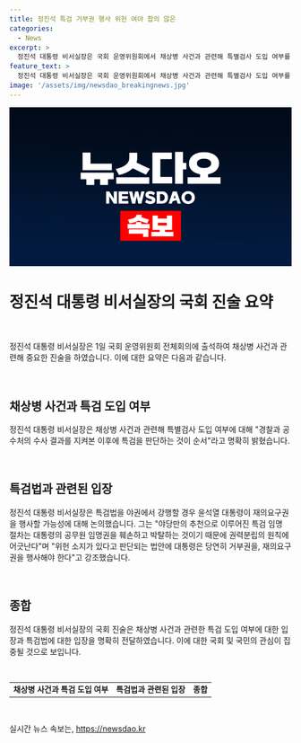 ```yaml
---
title: 정진석 특검 거부권 행사 위헌 여야 합의 않은
categories:
  - News
excerpt: >
  정진석 대통령 비서실장은 국회 운영위원회에서 채상병 사건과 관련해 특별검사 도입 여부를 묻는 의원에게 선수사 후특검 입장을 재확인했다. 그는 특검법을 야권에서 강행할 경우 윤석열 대통령이 재의요구권을 행사할 가능성에 주목하며, 위헌 소지가 있다고 판단되는 법안에 대통령은 당연히 거부권을, 재의요구권을 행사해야 한다고 강조했다.
feature_text: >
  정진석 대통령 비서실장은 국회 운영위원회에서 채상병 사건과 관련해 특별검사 도입 여부를 묻는 의원에게 선수사 후특검 입장을 재확인했다. 그는 특검법을 야권에서 강행할 경우 윤석열 대통령이 재의요구권을 행사할 가능성에 주목하며, 위헌 소지가 있다고 판단되는 법안에 대통령은 당연히 거부권을, 재의요구권을 행사해야 한다고 강조했다.
image: '/assets/img/newsdao_breakingnews.jpg'
---
```


<p><img src="/assets/img/newsdao_breakingnews.jpg" alt="pcversion 속보" /></p>

<h1 data-ke-size="size26">정진석 대통령 비서실장의 국회 진술 요약</h1>

<p data-ke-size="size16">&nbsp;</p>

<p>정진석 대통령 비서실장은 1일 국회 운영위원회 전체회의에 출석하여 채상병 사건과 관련해 중요한 진술을 하였습니다. 이에 대한 요약은 다음과 같습니다.</p>

<p data-ke-size="size16">&nbsp;</p>

<h2 data-ke-size="size26">채상병 사건과 특검 도입 여부</h2>

<p>정진석 대통령 비서실장은 채상병 사건과 관련해 특별검사 도입 여부에 대해 "경찰과 공수처의 수사 결과를 지켜본 이후에 특검을 판단하는 것이 순서"라고 명확히 밝혔습니다.</p>

<p data-ke-size="size16">&nbsp;</p>

<h2 data-ke-size="size26">특검법과 관련된 입장</h2>

<p>정진석 대통령 비서실장은 특검법을 야권에서 강행할 경우 윤석열 대통령이 재의요구권을 행사할 가능성에 대해 논의했습니다. 그는 "야당만의 추천으로 이루어진 특검 임명 절차는 대통령의 공무원 임명권을 훼손하고 박탈하는 것이기 때문에 권력분립의 원칙에 어긋난다"며 "위헌 소지가 있다고 판단되는 법안에 대통령은 당연히 거부권을, 재의요구권을 행사해야 한다"고 강조했습니다.</p>

<p data-ke-size="size16">&nbsp;</p>

<h2 data-ke-size="size26">종합</h2>

<p>정진석 대통령 비서실장의 국회 진술은 채상병 사건과 관련한 특검 도입 여부에 대한 입장과 특검법에 대한 입장을 명확히 전달하였습니다. 이에 대한 국회 및 국민의 관심이 집중될 것으로 보입니다.</p>

<p data-ke-size="size16">&nbsp;</p>

<table>
  <tbody>
    <tr>
      <td style="text-align: center; height: 17px;"><b>채상병 사건과 특검 도입 여부</b></td>
      <td style="text-align: center; height: 17px;"><b>특검법과 관련된 입장</b></td>
      <td style="text-align: center; height: 17px;"><b>종합</b></td>
    </tr>
  </tbody>
</table>

<p data-ke-size="size16">&nbsp;</p>
실시간 뉴스 속보는, <a href="https://newsdao.kr" rel="dofollow">https://newsdao.kr</a>


